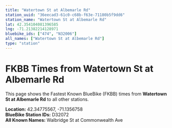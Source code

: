 ```yaml
---
title: "Watertown St at Albemarle Rd"
station_uuid: "36eecad3-61c0-c68b-f63e-71180b5f9dd6"
station_name: "Watertown St at Albemarle Rd"
lat: 42.354104081396585
lng: -71.21382214128971
bluebike_ids: ["474", "N32006"]
all_names: ["Watertown St at Albemarle Rd"]
type: "station"
---
```


# FKBB Times from Watertown St at Albemarle Rd

This page shows the Fastest Known BlueBike (FKBB) times from **Watertown St at Albemarle Rd** to all other stations.

**Location:** 42.34775567, -71.1356758  
**BlueBike Station IDs:** D32072  
**All Known Names:** Walbridge St at Commonwealth Ave

